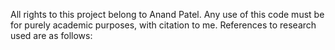 All rights to this project belong to Anand Patel. Any use of this code must be for purely academic purposes, with citation to me. References to research used are as follows:
